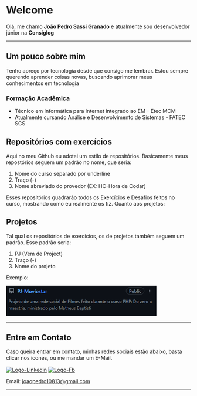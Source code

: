# Welcome

Olá, me chamo **João Pedro Sassi Granado** e atualmente sou desenvolvedor júnior na **Consiglog**
***

## Um pouco sobre mim
Tenho apreço por tecnologia desde que consigo me lembrar. Estou sempre querendo aprender coisas novas, buscando aprimorar meus conhecimentos em tecnologia
### Formação Acadêmica
- Técnico em Informática para Internet integrado ao EM - Etec MCM
- Atualmente cursando Análise e Desenvolvimento de Sistemas - FATEC SCS

## Repositórios com exercícios
Aqui no meu Github eu adotei um estilo de repositórios. Basicamente meus repostórios seguem um padrão no nome, que seria:
1. Nome do curso separado por underline
2. Traço (-)
3. Nome abreviado do provedor (EX: HC-Hora de Codar)

Esses repositórios guadrarão todos os Exercícios e Desafios feitos no curso, mostrando como eu realmente os fiz. Quanto aos projetos:

## Projetos 
Tal qual os repositórios de exercícios, os de projetos também seguem um padrão. Esse padrão seria:
1. PJ (Vem de Project)
2. Traço (-)
3. Nome do projeto 

Exemplo:


![Exemplo de Nome](nome_padrao.png)

***
## Entre em Contato
Caso queira entrar em contato, minhas redes sociais estão abaixo, basta clicar nos ícones, ou me mandar um E-Mail.

  <a href="https://www.linkedin.com/in/jo%C3%A3o-pedro-sassi-granado-4523441a8/" target="_blank"><img align="center" alt="Logo-Linkedin" height="40" width="40" src="https://cdn.jsdelivr.net/gh/devicons/devicon/icons/linkedin/linkedin-original.svg"></a> <a href="https://www.facebook.com/joaopedro.sassigranado/" target="_blank"><img align="center" alt="Logo-Fb" height="40" width="40"           src="https://cdn.jsdelivr.net/gh/devicons/devicon/icons/facebook/facebook-original.svg"></a>


Email: <a href="mailto:joaopedro10813@gmail.com">joaopedro10813@gmail.com</a>

***

